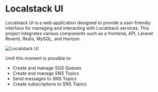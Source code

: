 # Localstack UI

Localstack UI is a web application designed to provide a user-friendly interface
for managing and interacting with Localstack services.
This project integrates various components such as a frontend, API, Laravel Reverb,
Redis, MySQL, and Horizon.

![Localstack UI](https://raw.githubusercontent.com/daavelar/localstack-ui/refs/heads/main/public/img/print-localstack-ui.png)

Until this moment is possible to:
- Create and manage SQS Queues
- Create and manage SNS Topics
- Send messages to SNS Topics
- Create subscriptions to SNS Topics
